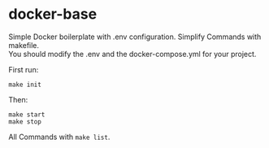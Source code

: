 # docker-base
Simple Docker boilerplate with .env configuration. Simplify Commands with makefile.  
You should modify the .env and the docker-compose.yml for your project.

First run: 

```make init```

Then:
```
make start
make stop
```

All Commands with ```make list```.